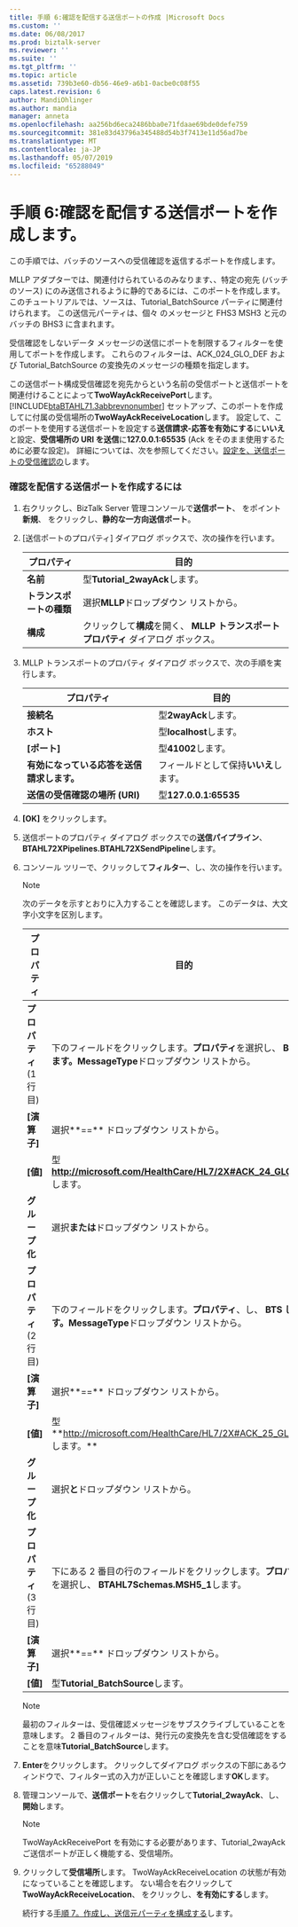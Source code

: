 ```yaml
---
title: 手順 6:確認を配信する送信ポートの作成 |Microsoft Docs
ms.custom: ''
ms.date: 06/08/2017
ms.prod: biztalk-server
ms.reviewer: ''
ms.suite: ''
ms.tgt_pltfrm: ''
ms.topic: article
ms.assetid: 739b3e60-db56-46e9-a6b1-0acbe0c08f55
caps.latest.revision: 6
author: MandiOhlinger
ms.author: mandia
manager: anneta
ms.openlocfilehash: aa256bd6eca2486bba0e71fdaae69bde0defe759
ms.sourcegitcommit: 381e83d43796a345488d54b3f7413e11d56ad7be
ms.translationtype: MT
ms.contentlocale: ja-JP
ms.lasthandoff: 05/07/2019
ms.locfileid: "65288049"
---
```

# <a name="step-6-create-a-send-port-to-deliver-acknowledgments"></a>手順 6:確認を配信する送信ポートを作成します。
この手順では、バッチのソースへの受信確認を返信するポートを作成します。  

 MLLP アダプターでは、関連付けられているのみなります、、特定の宛先 (バッチのソース) にのみ送信されるように静的であるには、このポートを作成します。 このチュートリアルでは、ソースは、Tutorial_BatchSource パーティに関連付けられます。 この送信元パーティは、個々 のメッセージと FHS3 MSH3 と元のバッチの BHS3 に含まれます。  

 受信確認をしないデータ メッセージの送信にポートを制限するフィルターを使用してポートを作成します。 これらのフィルターは、ACK_024_GLO_DEF および Tutorial_BatchSource の変換先のメッセージの種類を指定します。  

 この送信ポート構成受信確認を宛先からという名前の受信ポートと送信ポートを関連付けることによって**TwoWayAckReceivePort**します。 [!INCLUDE[btaBTAHL71.3abbrevnonumber](../../includes/btabtahl71-3abbrevnonumber-md.md)] セットアップ、このポートを作成してに付属の受信場所の**TwoWayAckReceiveLocation**します。 設定して、このポートを使用する送信ポートを設定する**送信請求-応答を有効にする**に**いいえ**と設定、**受信場所の URI を送信**に**127.0.0.1:65535** (Ack をそのまま使用するために必要な設定)。 詳細については、次を参照してください。[設定を、送信ポートの受信確認の](../../adapters-and-accelerators/accelerator-hl7/setting-up-a-send-port-for-receiving-acks.md)します。  

### <a name="to-create-a-send-port-to-deliver-acknowledgments"></a>確認を配信する送信ポートを作成するには  

1. 右クリックし、BizTalk Server 管理コンソールで**送信ポート**、 をポイント**新規**、 をクリックし、**静的な一方向送信ポート**。  

2. [送信ポートのプロパティ] ダイアログ ボックスで、次の操作を行います。  


   |      プロパティ      |                                目的                                 |
   |--------------------|---------------------------------------------------------------------------|
   |      **名前**      |                        型**Tutorial_2wayAck**します。                         |
   | **トランスポートの種類** |                 選択**MLLP**ドロップダウン リストから。                  |
   |   **構成**    | クリックして**構成**を開く、 **MLLP トランスポート プロパティ** ダイアログ ボックス。 |


3. MLLP トランスポートのプロパティ ダイアログ ボックスで、次の手順を実行します。  


   |                 プロパティ                  |        目的         |
   |-------------------------------------------|---------------------------|
   |            **接続名**            |     型**2wayAck**します。     |
   |                 **ホスト**                  |    型**localhost**します。    |
   |                 **[ポート]**                  |      型**41002**します。      |
   |       **有効になっている応答を送信請求します。**        | フィールドとして保持**いいえ**します。 |
   | **送信の受信確認の場所 (URI)** | 型**127.0.0.1:65535**  |


4. **[OK]** をクリックします。  

5. 送信ポートのプロパティ ダイアログ ボックスでの**送信パイプライン**、 **BTAHL72XPipelines.BTAHL72XSendPipeline**します。  

6. コンソール ツリーで、クリックして**フィルター**、し、次の操作を行います。  

   > [!NOTE]
   >  次のデータを示すとおりに入力することを確認します。 このデータは、大文字小文字を区別します。  

   |          プロパティ          |                                            目的                                            |
   |----------------------------|--------------------------------------------------------------------------------------------------|
   | **プロパティ**(1 行目)  |   下のフィールドをクリックします。**プロパティ**を選択し、 **BTS します。MessageType**ドロップダウン リストから。   |
   |        **[演算子]**        |                              選択**==** ドロップダウン リストから。                              |
   |         **[値]**          |                型 **<http://microsoft.com/HealthCare/HL7/2X#ACK_24_GLO_DEF>** します。                 |
   |        **グループ化**        |                              選択**または**ドロップダウン リストから。                              |
   | **プロパティ**(2 行目) | 下のフィールドをクリックします。**プロパティ**、し、 **BTS します。MessageType**ドロップダウン リストから。 |
   |        **[演算子]**        |                              選択**==** ドロップダウン リストから。                              |
   |         **[値]**          |                型**<http://microsoft.com/HealthCare/HL7/2X#ACK_25_GLO_DEF>します。**                 |
   |        **グループ化**        |                             選択**と**ドロップダウン リストから。                              |
   | **プロパティ**(3 行目)  |   下にある 2 番目の行のフィールドをクリックします。**プロパティ**を選択し、 **BTAHL7Schemas.MSH5_1**します。   |
   |        **[演算子]**        |                              選択**==** ドロップダウン リストから。                              |
   |         **[値]**          |                                  型**Tutorial_BatchSource**します。                                  |

   > [!NOTE]
   >  最初のフィルターは、受信確認メッセージをサブスクライブしていることを意味します。 2 番目のフィルターは、発行元の変換先を含む受信確認をすることを意味**Tutorial_BatchSource**します。  

7. **Enter**をクリックします。 クリックしてダイアログ ボックスの下部にあるウィンドウで、フィルター式の入力が正しいことを確認します**OK**します。  

8. 管理コンソールで、**送信ポート**を右クリックして**Tutorial_2wayAck**、し、**開始**します。  

   > [!NOTE]
   >  TwoWayAckReceivePort を有効にする必要があります、Tutorial_2wayAck ご送信ポートが正しく機能する、受信場所。  

9. クリックして**受信場所**します。 TwoWayAckReceiveLocation の状態が有効になっていることを確認します。 ない場合を右クリックして**TwoWayAckReceiveLocation**、 をクリックし、**を有効にする**します。  

   続行する[手順 7。作成し、送信元パーティを構成する](../../adapters-and-accelerators/accelerator-hl7/step-7-create-and-configure-a-source-party.md)します。